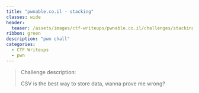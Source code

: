 ```yaml
---
title: "pwnable.co.il - stacking"
classes: wide
header:
  teaser: /assets/images/ctf-writeups/pwnable.co.il/challenges/stacking.png
ribbon: green
description: "pwn chall"
categories:
  - CTF Writeups
  - pwn
---
```


> Challenge description:
>
> CSV is the best way to store data, wanna prove me wrong?


